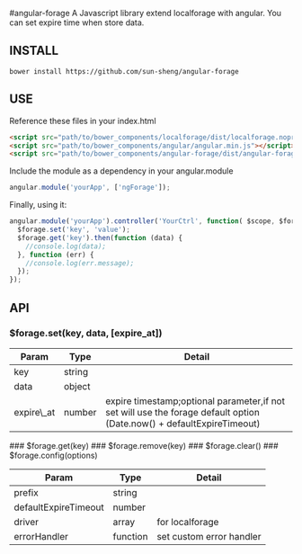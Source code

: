 #angular-forage
A Javascript library extend localforage with angular. You can set expire time when store data.  

## INSTALL
    bower install https://github.com/sun-sheng/angular-forage
## USE
Reference these files in your index.html  
```html
<script src="path/to/bower_components/localforage/dist/localforage.nopromises.min.js"></script>
<script src="path/to/bower_components/angular/angular.min.js"></script>
<script src="path/to/bower_components/angular-forage/dist/angular-forage.min.js"></script>
```    
Include the module as a dependency in your angular.module
```javascript
angular.module('yourApp', ['ngForage']);
```    
Finally, using it:
```javascript
angular.module('yourApp').controller('YourCtrl', function( $scope, $forage ) {
  $forage.set('key', 'value');
  $forage.get('key').then(function (data) {
    //console.log(data);  
  }, function (err) {
    //console.log(err.message);
  });
});
```
## API
### $forage.set(key, data, \[expire\_at\])
<table>
    <thead>
    <tr>
        <th>Param</th>
        <th>Type</th>
        <th>Detail</th>
    </tr>
    </thead>
    <tbody>
    <tr>
        <td>key</td>
        <td>string</td>
        <td></td>
    </tr>
    <tr>
        <td>data</td>
        <td>object</td>
        <td></td>
    </tr>
    <tr>
        <td>expire\_at</td>
        <td>number</td>
        <td>expire timestamp;optional parameter,if not set will use the forage default option (Date.now() + defaultExpireTimeout)</td>
    </tr>
    </tbody>
</table>
### $forage.get(key)
### $forage.remove(key)
### $forage.clear()
### $forage.config(options)
<table>
    <thead>
    <tr>
        <th>Param</th>
        <th>Type</th>
        <th>Detail</th>
    </tr>
    </thead>
    <tbody>
    <tr>
        <td>prefix</td>
        <td>string</td>
        <td></td>
    </tr>
    <tr>
        <td>defaultExpireTimeout</td>
        <td>number</td>
        <td></td>
    </tr>
    <tr>
        <td>driver</td>
        <td>array</td>
        <td>for localforage</td>
    </tr>
    <tr>
        <td>errorHandler</td>
        <td>function</td>
        <td>set custom error handler</td>
    </tr>
    </tbody>
</table>
